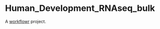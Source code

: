 # Human_Development_RNAseq_bulk

A [workflowr][] project.

[workflowr]: https://github.com/jdblischak/workflowr
